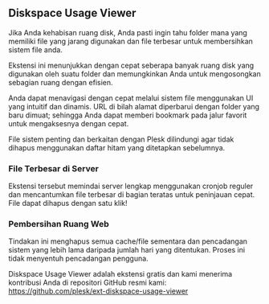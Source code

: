 ## Diskspace Usage Viewer

Jika Anda kehabisan ruang disk, Anda pasti ingin tahu folder mana yang memiliki file yang jarang digunakan dan file terbesar untuk membersihkan sistem file anda.

Ekstensi ini menunjukkan dengan cepat seberapa banyak ruang disk yang digunakan oleh suatu folder dan memungkinkan Anda untuk mengosongkan sebagian ruang dengan efisien.

Anda dapat menavigasi dengan cepat melalui sistem file menggunakan UI yang intuitif dan dinamis. URL di bilah alamat diperbarui dengan folder yang baru dimuat; sehingga Anda dapat memberi bookmark pada jalur favorit untuk mengaksesnya dengan cepat.

File sistem penting dan berkaitan dengan Plesk dilindungi agar tidak dihapus menggunakan daftar hitam yang ditetapkan sebelumnya.

### File Terbesar di Server

Ekstensi tersebut memindai server lengkap menggunakan cronjob reguler dan mencantumkan file terbesar di bagian teratas untuk peninjauan cepat. File dapat dihapus dengan satu klik!

### Pembersihan Ruang Web

Tindakan ini menghapus semua cache/file sementara dan pencadangan sistem yang lebih lama daripada jumlah hari yang ditentukan. Proses ini tidak menyentuh pencadangan pengguna.

Diskspace Usage Viewer adalah ekstensi gratis dan kami menerima kontribusi Anda di repositori GitHub resmi kami: https://github.com/plesk/ext-diskspace-usage-viewer